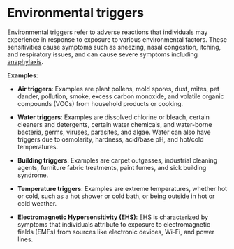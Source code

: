 [//]: # (
source: gpt-3 + jph editing
tags: triggers
)

# Environmental triggers

Environmental triggers refer to adverse reactions that individuals may experience in response to exposure to various environmental factors. These sensitivities cause symptoms such as sneezing, nasal congestion, itching, and respiratory issues, and can cause severe symptoms including [anaphylaxis](../anaphylaxis/).

**Examples**:

* **Air triggers**: Examples are plant pollens, mold spores, dust, mites, pet dander, pollution, smoke, excess carbon monoxide, and volatile organic compounds (VOCs) from household products or cooking.

* **Water triggers**: Examples are dissolved chlorine or bleach, certain cleaners and detergents, certain water chemicals, and water-borne bacteria, germs, viruses, parasites, and algae. Water can also have triggers due to osmolarity, hardness, acid/base pH, and hot/cold temperatures.

* **Building triggers**: Examples are carpet outgasses, industrial cleaning agents, furniture fabric treatments, paint fumes, and sick building syndrome.

* **Temperature triggers**: Examples are extreme temperatures, whether hot or cold, such as a hot shower or cold bath, or being outside in hot or cold weather.

* **Electromagnetic Hypersensitivity (EHS)**: EHS is characterized by symptoms that individuals attribute to exposure to electromagnetic fields (EMFs) from sources like electronic devices, Wi-Fi, and power lines.
